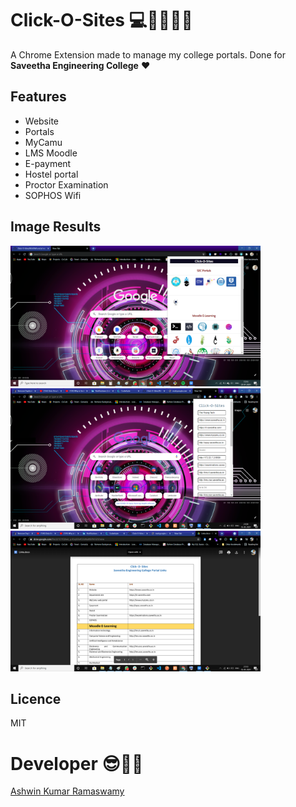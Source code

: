 # Click-O-Sites 💻👨‍💻👩‍💻
A Chrome Extension made to manage my college portals. 
Done for **Saveetha Engineering College** ❤

## Features
- Website
- Portals
- MyCamu 
- LMS Moodle 
- E-payment
- Hostel portal
- Proctor Examination
- SOPHOS Wifi 

## Image Results

<img src ="Output Images/output.png" width="400px"><img src ="Output Images/output2.png" width="400px">
<img src ="Output Images/output3.png" width="400px">

## Licence
MIT

# Developer 😎👨‍💻
[Ashwin Kumar Ramaswamy](https://github.com/Ash515)
